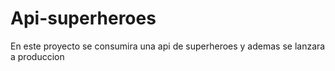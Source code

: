# Api-superheroes
En este proyecto se consumira una api de superheroes y ademas se lanzara a produccion
